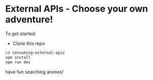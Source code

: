 # External APIs - Choose your own adventure!

To get started:

- Clone this repo

```sh
cd consuming-external-apis
npm install
npm run dev
```

have fun searching animes!
